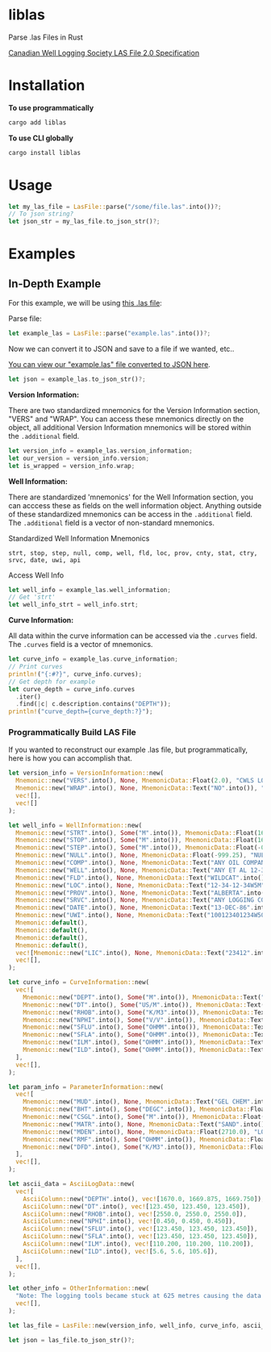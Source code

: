 # liblas 

Parse .las Files in Rust

[Canadian Well Logging Society LAS File 2.0 Specification](https://www.cwls.org/wp-content/uploads/2017/02/Las2_Update_Feb2017.pdf)

# Installation

**To use programmatically**

```bash
cargo add liblas
```

**To use CLI globally**

```bash
cargo install liblas
```

# Usage

```rust
let my_las_file = LasFile::parse("/some/file.las".into())?;
// To json string?
let json_str = my_las_file.to_json_str()?;
```

# Examples

## In-Depth Example

For this example, we will be using [this .las file](examples/from_readme/example.las):

Parse file:

```rust
let example_las = LasFile::parse("example.las".into())?;
```

Now we can convert it to JSON and save to a file if we wanted, etc..

[You can view our "example.las" file converted to JSON here](examples/from_readme/example.json).

```rust
let json = example_las.to_json_str()?;
```

**Version Information:**

There are two standardized mnemonics for the Version Information section, "VERS" and "WRAP". You can access these mnemonics directly on the object, all additional Version Information mnemonics will be stored within the `.additional` field.

```rust
let version_info = example_las.version_information;
let our_version = version_info.version;
let is_wrapped = version_info.wrap;
```

**Well Information:**

There are standardized 'mnemonics' for the Well Information section, you can acccess these as fields on the well information object. Anything outside of these standardized mnemonics can be access in the `.additional` field.  The `.additional` field is a vector of non-standard mnemonics.

Standardized Well Information Mnemonics

```
strt, stop, step, null, comp, well, fld, loc, prov, cnty, stat, ctry, srvc, date, uwi, api
```

Access Well Info

```rust
let well_info = example_las.well_information;
// Get 'strt'
let well_info_strt = well_info.strt;
```

**Curve Information:**

All data within the curve information can be accessed via the `.curves` field. The `.curves` field is a vector of mnemonics.

```rust
let curve_info = example_las.curve_information;
// Print curves
println!("{:#?}", curve_info.curves);
// Get depth for example
let curve_depth = curve_info.curves
  .iter()
  .find(|c| c.description.contains("DEPTH"));
println!("curve_depth={curve_depth:?}");
```

### Programmatically Build LAS File

If you wanted to reconstruct our example .las file, but programmatically, here is how you can accomplish that.

```rust
let version_info = VersionInformation::new(
  Mnemonic::new("VERS".into(), None, MnemonicData::Float(2.0), "CWLS LOG ASCII STANDARD -VERSION 2.0".into()),
  Mnemonic::new("WRAP".into(), None, MnemonicData::Text("NO".into()), "ONE LINE PER DEPTH STEP".into()),
  vec![],
  vec![]
);

let well_info = WellInformation::new(
  Mnemonic::new("STRT".into(), Some("M".into()), MnemonicData::Float(1670.0), "START DEPTH".into()),
  Mnemonic::new("STOP".into(), Some("M".into()), MnemonicData::Float(1669.7500), "STOP DEPTH".into()),
  Mnemonic::new("STEP".into(), Some("M".into()), MnemonicData::Float(-0.1250), "STEP".into()),
  Mnemonic::new("NULL".into(), None, MnemonicData::Float(-999.25), "NULL VALUE".into()),
  Mnemonic::new("COMP".into(), None, MnemonicData::Text("ANY OIL COMPANY INC.".into()), "COMPANY".into()),
  Mnemonic::new("WELL".into(), None, MnemonicData::Text("ANY ET AL 12-34-12-34".into()), "WELL".into()),
  Mnemonic::new("FLD".into(), None, MnemonicData::Text("WILDCAT".into()), "FIELD".into()),
  Mnemonic::new("LOC".into(), None, MnemonicData::Text("12-34-12-34W5M".into()), "LOCATION".into()),
  Mnemonic::new("PROV".into(), None, MnemonicData::Text("ALBERTA".into()), "PROVINCE".into()),
  Mnemonic::new("SRVC".into(), None, MnemonicData::Text("ANY LOGGING COMPANY INC.".into()), "SERVICE COMPANY".into()),
  Mnemonic::new("DATE".into(), None, MnemonicData::Text("13-DEC-86".into()), "LOG DATE".into()),
  Mnemonic::new("UWI".into(), None, MnemonicData::Text("100123401234W500".into()), "UNIQUE WELL ID".into()),
  Mnemonic::default(),
  Mnemonic::default(),
  Mnemonic::default(),
  Mnemonic::default(),
  vec![Mnemonic::new("LIC".into(), None, MnemonicData::Text("23412".into()), "ERCB LICENCE NUMB".into())],
  vec![],
);

let curve_info = CurveInformation::new(
  vec![
    Mnemonic::new("DEPT".into(), Some("M".into()), MnemonicData::Text("".into()), "1 DEPTH".into()),
    Mnemonic::new("DT".into(), Some("US/M".into()), MnemonicData::Text("60 520 32 00".into()), "2 SONIC TRANSIT TIME".into()),
    Mnemonic::new("RHOB".into(), Some("K/M3".into()), MnemonicData::Text("45 350 01 00".into()), "3 BULK DENSITY".into()),
    Mnemonic::new("NPHI".into(), Some("V/V".into()), MnemonicData::Text("42 890 00 00".into()), "4 NEUTRON POROSITY".into()),
    Mnemonic::new("SFLU".into(), Some("OHMM".into()), MnemonicData::Text("07 220 04 00".into()), "5 SHALLOW RESISTIVITY".into()),
    Mnemonic::new("SFLA".into(), Some("OHMM".into()), MnemonicData::Text("07 222 01 00".into()), "6 SHALLOW RESISTIVITY".into()),
    Mnemonic::new("ILM".into(), Some("OHMM".into()), MnemonicData::Text("07 120 44 00".into()), "7 MEDIUM RESISTIVITY".into()),
    Mnemonic::new("ILD".into(), Some("OHMM".into()), MnemonicData::Text("07 120 46 00".into()), "8 DEEP RESISTIVITY".into()),
  ],
  vec![],
);

let param_info = ParameterInformation::new(
  vec![
    Mnemonic::new("MUD".into(), None, MnemonicData::Text("GEL CHEM".into()), "MUD TYPE".into()),
    Mnemonic::new("BHT".into(), Some("DEGC".into()), MnemonicData::Float(35.5), "BOTTOM HOLE TEMPERATURE".into()),
    Mnemonic::new("CSGL".into(), Some("M".into()), MnemonicData::Float(124.6), "BASE OF CASING".into()),
    Mnemonic::new("MATR".into(), None, MnemonicData::Text("SAND".into()), "NEUTRON MATRIX".into()),
    Mnemonic::new("MDEN".into(), None, MnemonicData::Float(2710.0), "LOGGING MATRIX DENSITY".into()),
    Mnemonic::new("RMF".into(), Some("OHMM".into()), MnemonicData::Float(0.216), "MUD FILTRATE RESISTIVITY".into()),
    Mnemonic::new("DFD".into(), Some("K/M3".into()), MnemonicData::Float(1525.0), "DRILL FLUID DENSITY".into()),
  ],
  vec![],
);

let ascii_data = AsciiLogData::new(
  vec![
    AsciiColumn::new("DEPTH".into(), vec![1670.0, 1669.875, 1669.750]),
    AsciiColumn::new("DT".into(), vec![123.450, 123.450, 123.450]),
    AsciiColumn::new("RHOB".into(), vec![2550.0, 2550.0, 2550.0]),
    AsciiColumn::new("NPHI".into(), vec![0.450, 0.450, 0.450]),
    AsciiColumn::new("SFLU".into(), vec![123.450, 123.450, 123.450]),
    AsciiColumn::new("SFLA".into(), vec![123.450, 123.450, 123.450]),
    AsciiColumn::new("ILM".into(), vec![110.200, 110.200, 110.200]),
    AsciiColumn::new("ILD".into(), vec![5.6, 5.6, 105.6]),
  ],
  vec![],
);

let other_info = OtherInformation::new(
  "Note: The logging tools became stuck at 625 metres causing the data between 625 metres and 615 metres to be invalid.".into(),
  vec![],
);

let las_file = LasFile::new(version_info, well_info, curve_info, ascii_data, Some(other_info), Some(param_info));

let json = las_file.to_json_str()?;
```